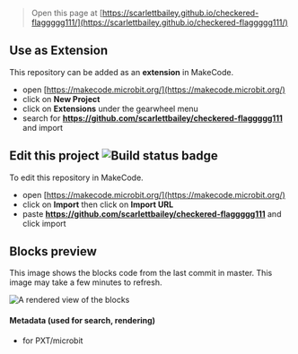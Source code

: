
> Open this page at [https://scarlettbailey.github.io/checkered-flaggggg111/](https://scarlettbailey.github.io/checkered-flaggggg111/)

## Use as Extension

This repository can be added as an **extension** in MakeCode.

* open [https://makecode.microbit.org/](https://makecode.microbit.org/)
* click on **New Project**
* click on **Extensions** under the gearwheel menu
* search for **https://github.com/scarlettbailey/checkered-flaggggg111** and import

## Edit this project ![Build status badge](https://github.com/scarlettbailey/checkered-flaggggg111/workflows/MakeCode/badge.svg)

To edit this repository in MakeCode.

* open [https://makecode.microbit.org/](https://makecode.microbit.org/)
* click on **Import** then click on **Import URL**
* paste **https://github.com/scarlettbailey/checkered-flaggggg111** and click import

## Blocks preview

This image shows the blocks code from the last commit in master.
This image may take a few minutes to refresh.

![A rendered view of the blocks](https://github.com/scarlettbailey/checkered-flaggggg111/raw/master/.github/makecode/blocks.png)

#### Metadata (used for search, rendering)

* for PXT/microbit
<script src="https://makecode.com/gh-pages-embed.js"></script><script>makeCodeRender("{{ site.makecode.home_url }}", "{{ site.github.owner_name }}/{{ site.github.repository_name }}");</script>
